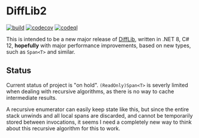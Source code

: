 DiffLib2
===

[![build](https://github.com/lassevk/Signals4Net/actions/workflows/build.yml/badge.svg)](https://github.com/lassevk/Signals4Net/actions/workflows/build.yml)
[![codecov](https://codecov.io/github/lassevk/DiffLib2/graph/badge.svg?token=M7F5JUBV7W)](https://codecov.io/github/lassevk/DiffLib2)
[![codeql](https://github.com/lassevk/DiffLib2/actions/workflows/github-code-scanning/codeql/badge.svg)](https://github.com/lassevk/DiffLib2/actions/workflows/github-code-scanning/codeql)

This is intended to be a new major release of [DiffLib](https://github.com/lassevk/DiffLib),
written in .NET 8, C# 12, **hopefully** with major performance improvements, based on new
types, such as `Span<T>` and similar.
 

Status
---

Current status of project is "on hold". `(ReadOnly)Span<T>` is severly limited when dealing with recursive algorithms,
as there is no way to cache intermediate results.

A recursive enumerator can easily keep state like this, but since the entire stack unwinds and all local spans are
discarded, and cannot be temporarily stored between invocations, it seems I need a completely new way to think about
this recursive algorithm for this to work.
